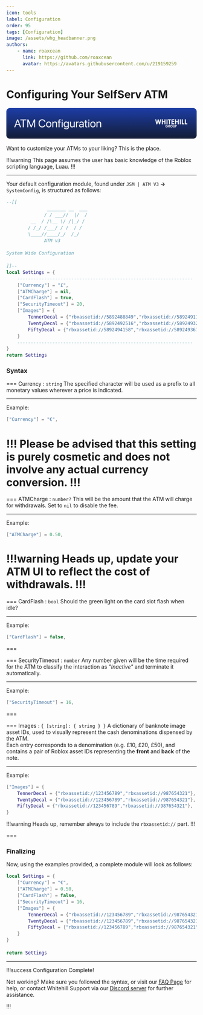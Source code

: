 ```yaml
---
icon: tools
label: Configuration
order: 95
tags: [Configuration]
image: /assets/whg_headbanner.png
authors: 
    - name: roaxcean
      link: https://github.com/roaxcean
      avatar: https://avatars.githubusercontent.com/u/219159259
---
```

# Configuring Your SelfServ ATM

![](/assets/banners/whg_atmconfig.png)

Want to customize your ATMs to your liking? This is the place.

!!!warning
This page assumes the user has basic knowledge of the Roblox scripting language, Luau.
!!!

---

Your default configuration module, found under `JSM | ATM V3` **->** `SystemConfig`, is structured as follows:

```lua
--[[ 
	           _______ __  ___
	          / / ___//  |/  /
	     __  / /\__ \/ /|_/ / 
	    / /_/ /___/ / /  / /  
	    \____//____/_/  /_/
 	          ATM v3

System Wide Configuration

]]--
local Settings = {
	-----------------------------------------------------------------
	["Currency"] = "£",
	["ATMCharge"] = nil,
	["CardFlash"] = true,
	["SecurityTimeout"] = 20,
	["Images"] = {
		TennerDecal = {"rbxassetid://5892488849","rbxassetid://5892491132"},
		TwentyDecal = {"rbxassetid://5892492516","rbxassetid://5892493276"},
		FiftyDecal = {"rbxassetid://5892494158","rbxassetid://5892493678"},
	}
	-----------------------------------------------------------------
}
return Settings
```

### Syntax

=== Currency : `string`
The specified character will be used as a prefix to all monetary values wherever a price is indicated.

---

Example:
```lua
["Currency"] = "€",
```

!!!
Please be advised that this setting is purely cosmetic and does not involve any actual currency conversion.
!!!
===

=== ATMCharge : `number?` 
This will be the amount that the ATM will charge for withdrawals. Set to `nil` to disable the fee.

---

Example:
```lua
["ATMCharge"] = 0.50,
```

!!!warning
Heads up, update your ATM UI to reflect the cost of withdrawals.
!!!
===

=== CardFlash : `bool`
Should the green light on the card slot flash when idle?

---

Example:
```lua
["CardFlash"] = false,
```
===

=== SecurityTimeout : `number`
Any number given will be the time required for the ATM to classify the interaction as _"Inactive"_ and terminate it automatically.

---

Example:
```lua
["SecurityTimeout"] = 16,
```
===

=== Images : `{ [string]: { string } }`
A dictionary of banknote image asset IDs, used to visually represent the cash denominations dispensed by the ATM.  
Each entry corresponds to a denomination (e.g. £10, £20, £50), and contains a pair of Roblox asset IDs representing the **front** and **back** of the note.


---

Example:
```lua
["Images"] = {
	TennerDecal = {"rbxassetid://123456789","rbxassetid://987654321"},
	TwentyDecal = {"rbxassetid://123456789","rbxassetid://987654321"},
	FiftyDecal = {"rbxassetid://123456789","rbxassetid://987654321"},
}
```

!!!warning
Heads up, remember always to include the `rbxassetid://` part.
!!!

===

### Finalizing

Now, using the examples provided, a complete module will look as follows:

```lua
local Settings = {
	["Currency"] = "€",
	["ATMCharge"] = 0.50,
	["CardFlash"] = false,
	["SecurityTimeout"] = 16,
	["Images"] = {
		TennerDecal = {"rbxassetid://123456789","rbxassetid://987654321"},
		TwentyDecal = {"rbxassetid://123456789","rbxassetid://987654321"},
		FiftyDecal = {"rbxassetid://123456789","rbxassetid://987654321"},
	}
}

return Settings
```

---

!!!success Configuration Complete!

Not working? Make sure you followed the syntax, or visit our [FAQ Page](/faq.md) for help, or contact Whitehill Support via our [Discord server](https://discord.whitehill.group/) for further assistance.

!!!
